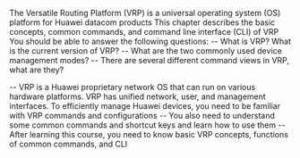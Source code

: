 The Versatile Routing Platform (VRP) is a universal operating system (OS) platform for Huawei datacom products
This chapter describes the basic concepts, common commands, and command line interface (CLI) of VRP
You should be able to answer the following questions:
-- What is VRP? What is the current version of VRP?
-- What are the two commonly used device management modes?
-- There are several different command views in VRP, what are they?

-- VRP is a Huawei proprietary network OS that can run on various hardware platforms. VRP has unified network, user, and management interfaces. To efficiently manage Huawei devices, you need to be familiar with VRP commands and configurations
-- You also need to understand some common commands and shortcut keys and learn how to use them
-- After learning this course, you need to know basic VRP concepts, functions of common commands, and CLI